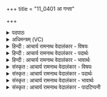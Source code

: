+++
title = "11_0401 आ गन्ता"

+++
<details><summary>पदपाठः</summary>

आ꣢। ग꣣न्ता। मा꣢। रि꣣षण्यत। प्र꣡स्था꣢꣯वानः। प्र। स्था꣣वानः। मा꣢। अ꣡प꣢꣯। स्था꣣त। समन्यवः। स। मन्यवः। दृढा꣢। चि꣣त्। यमयिष्णवः। ४०१।
</details>

<details><summary>अधिमन्त्रम् (VC)</summary>

- मरुतः
- सौभरिः काण्वः
- ककुप्
- ऋषभः
- ऐन्द्रं काण्डम्
</details>

<details><summary>हिन्दी : आचार्य रामनाथ वेदालंकार - विषयः</summary>

अगले मन्त्र के ‘मरुतः’ देवता हैं। उन्हें सम्बोधन करके कहा गया है।
</details>

<details><summary>हिन्दी : आचार्य रामनाथ वेदालंकार - पदार्थः</summary>

पदार्थान्वय -  प्रथम—सैनिकों के पक्ष में। युद्ध उपस्थित होने पर राष्ट्र के सैनिकों को पुकारा जा रहा है। हे (प्रस्थावानः) रण-प्रस्थान करनेवाले वीर सैनिको ! तुम शत्रुओं से युद्ध करने के लिए (आ गन्त) आओ, न आकर (मा रिषण्यत) राष्ट्र की क्षति मत करो। हे (समन्यवः) मन्युवालो ! हे (दृढा चित्) दृढ रिपुदलों को भी (यमयिष्णवः) रोकने में समर्थ वीरो ! तुम (मा अपस्थात) युद्ध से अलग मत रहो ॥ द्वितीय—प्राणों के पक्ष में। पूरक-कुम्भक-रेचक आदि की विधि से प्राणायाम का अभ्यास करता हुआ योगसाधक प्राणों को सम्बोधित कर रहा है। हे (प्रस्थावानः) प्राणायाम के लिए प्रस्थित मेरे प्राणो ! तुम (आ गन्त) रेचक प्राणायाम से बाहर जाकर पूरक प्राणायाम के द्वारा पुनः अन्दर आओ, (मा रिषण्यत) हमारे स्वास्थ्य की हानि मत करो। हे (समन्यवः) तेजस्वी प्राणो !(दृढा चित्) दृढ़ता से शरीर में बद्ध भी रोग, मलिनता आदियों को (यमयिष्णवः) दूर करने में समर्थ प्राणो ! तुम (मा अपस्थात) शरीर से बाहर ही स्थित मत हो जाओ, किन्तु पूरक, कुम्भक, रेचक और स्तम्भवृत्ति के व्यापारों द्वारा मेरी प्राणसिद्धि कराओ। भाव यह है कि हम प्राणायाम से विरत न होकर नियम से उसके अभ्यास द्वारा प्रकाश के आवरण का क्षय करके धारणाओं में मन की योग्यता सम्पादित करें ॥३॥ इस मन्त्र में श्लेषालङ्कार है ॥३॥
</details>

<details><summary>हिन्दी : आचार्य रामनाथ वेदालंकार - भावार्थः</summary>

भावार्थ -  शत्रुओं से राष्ट्र के आक्रान्त हो जाने पर वीर योद्धाओं को चाहिए कि शत्रुओं को दिशाओं में इधर-उधर भगाकर या धराशायी करके राष्ट्र की कीर्ति को दिग्दिगन्त में फैलायें। इसी प्रकार रोग, मलिनता आदि से शरीर के आक्रान्त होने पर प्राण पूरक, कुम्भक आदि के क्रम से शरीर के स्वास्थ्य का विस्तार कर आयु को लम्बा करें ॥३॥
</details>

<details><summary>संस्कृत : आचार्य रामनाथ वेदालंकार - विषयः</summary>

अथ मरुतो देवताः। तान् सम्बोधयन्नाह।
</details>

<details><summary>संस्कृत : आचार्य रामनाथ वेदालंकार - पदार्थः</summary>

पदार्थान्वय -  प्रथमः—सैनिकपरः। उपस्थिते युद्धे राष्ट्रवीरा आहूयन्ते। हे (प्रस्थावानः) रणप्रस्थानकारिणः मरुतः वीराः सैनिकाः। प्र पूर्वात् तिष्ठतेः ‘आतो मनिन् क्वनिब्वनिपश्च। अ० ३।२।७४’ इति वनिप् प्रत्ययः। यूयम् (आ गन्त) आगच्छत शत्रुभिः योद्धुम्, अनागमनेन (मा रिषण्यत) स्वराष्ट्रस्य क्षतिं न कुरुत। ‘दुरस्युर्द्रविणस्युर्वृषण्यति रिषण्यति। अ० ७।४।३६’ इति रिष्टस्य रिषण्भावो निपात्यते क्यचि परतः। हे (समन्यवः) मन्युयुक्ताः ! हे (दृढाचित्) दृढान्यपि रिपुदलानि (यमयिष्णवः) उपरमयितुं समर्था वीराः ! यूयम् (मा अपस्थात) नैव युद्धाद् दूरे तिष्ठत। दृढा इत्यत्र ‘शेश्छन्दसि बहुलम्। अ० ६।१।७०’ इति शसः शेर्लोपः। प्रस्थावानः, समन्यवः, यमयिष्णवः इति त्रीण्यपि सम्बोधनान्तानि पदानि। चरमयोर्द्वयोरामन्त्रितस्वरो निघातः सम्पद्यते, प्रथमस्य तु पादादित्वात् षाष्ठेन आद्युदात्तत्वम् ॥ अथ द्वितीयः—प्राणपरः। पूरककुम्भकरेचकादिविधिना प्राणायाममभ्यस्यन् योगसाधकः प्राणान् सम्बोधयन्नाह। हे (प्रस्थावानः) प्राणायामाय प्रस्थिताः मदीयाः प्राणाः ! यूयम् (आ गन्त) रेचकप्राणायामेन बहिर्गताः सन्तः पूरकविधिना पुनः आयात, (मा रिषण्यत) नैव स्वास्थ्यहानिं कुरुत। हे (समन्यवः) सतेजस्काः, हे (दृढा चित्) शरीरे दृढं बद्धान्यपि रोगमालिन्यादीनि (यमयिष्णवः) उपरमयितुं क्षमाः प्राणाः ! (मा अपस्थात) शरीराद् बहिरेव स्थिता न भवत, किन्तु पूरक-कुम्भक-रेचक-स्तम्भवृत्तिव्यापारद्वारेण मम प्राणसिद्धिं कारयत। वयं प्राणायामाद् विरता न भूत्वा नियमेन तदभ्यासद्वारा प्रकाशावरणक्षयं विधाय धारणासु मनसो योग्यतां सम्पादयेमेति भावः२ ॥३॥ अत्र श्लेषालङ्कारः ॥३॥
</details>

<details><summary>संस्कृत : आचार्य रामनाथ वेदालंकार - भावार्थः</summary>

भावार्थ -  राष्ट्रे शत्रुभिराक्रान्ते सति वीरैर्योद्धृभिः शत्रून् कान्दिशीकान् विद्राव्य धराशायिनो वा विधाय राष्ट्रस्य कीर्तिर्दिग्दिगन्तेषु विस्तारणीया। तथैव शरीरे रोगमालिन्यादिभिरुपद्रुते सति प्राणाः पूरककुम्भकादिक्रमेण शरीरस्य स्वास्थ्यं विस्तार्य दीर्घमायुः प्रतन्वन्तुतराम् ॥३॥
</details>

<details><summary>संस्कृत : आचार्य रामनाथ वेदालंकार - पादटिप्पनी</summary>

टिप्पनी -   १. ऋ० ८।२०।१ ‘दृढा चिद्यमयिष्णवः’ इत्यत्र ‘स्थिरा चिन्नमयिष्णवः’ इति पाठः। २. द्रष्टव्यम्—योग० २।४९-५३।
</details>